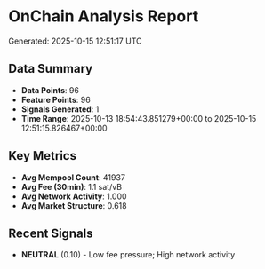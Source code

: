 # OnChain Analysis Report
Generated: 2025-10-15 12:51:17 UTC

## Data Summary
- **Data Points**: 96
- **Feature Points**: 96
- **Signals Generated**: 1
- **Time Range**: 2025-10-13 18:54:43.851279+00:00 to 2025-10-15 12:51:15.826467+00:00

## Key Metrics
- **Avg Mempool Count**: 41937
- **Avg Fee (30min)**: 1.1 sat/vB
- **Avg Network Activity**: 1.000
- **Avg Market Structure**: 0.618

## Recent Signals
- **NEUTRAL** (0.10) - Low fee pressure; High network activity
